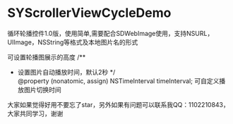 # SYScrollerViewCycleDemo
循环轮播控件1.0版，使用简单,需要配合SDWebImage使用，支持NSURL，UIImage，NSString等格式及本地图片名的形式

可设置轮播图展示的高度
/**
 *  设置图片自动播放时间，默认2秒
 */                                                                                             
@property (nonatomic, assign) NSTimeInterval timeInterval;  可自定义播放图片切换时间

大家如果觉得好用不要忘了star，另外如果有问题可以联系我QQ：1102210843，大家共同学习，谢谢

